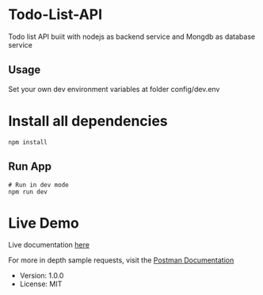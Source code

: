 # Todo-List-API
Todo list API buiit with nodejs as backend service and Mongdb as database service


## Usage

Set your own dev environment variables at folder config/dev.env

# Install all dependencies
```
npm install
```

## Run App

```
# Run in dev mode
npm run dev

```
# Live Demo
Live documentation [here](https://api-nodejs-todolist.herokuapp.com/)

For more in depth sample requests, visit the [Postman Documentation](https://documenter.getpostman.com/view/8858534/SW7dX7JG?version=latest#83f03f13-598d-4790-80be-f40050d3f0f1)

- Version: 1.0.0
- License: MIT
